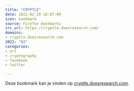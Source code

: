```yaml
---
title: "CRYPTLE"
date: 2022-02-20 16:07:09
icon: bookmark
source: Firefox bookmarks
src_url: https://cryptle.doesresearch.com/
domains:
- cryptle.doesresearch.com
2022: "02"
categories:
- art
- cryptography
- facebook
- twitter

---
```

Deze bookmark kan je vinden op [cryptle.doesresearch.com](https://cryptle.doesresearch.com/).
